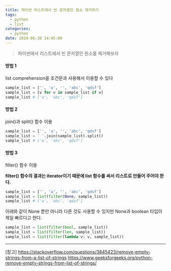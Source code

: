 ```yaml
---
title: 파이썬 리스트에서 빈 문자열인 원소 제거하기
tags:
  - python
  - list
categories:
  - python
date: 2019-06-30 14:45:09
---
```



> 파이썬에서 리스트에서 빈 문자열인 원소를 제거해보자

#### 방법 1

list comprehension을 조건문과 사용해서 이용할 수 있다

```python
sample_list = ['', 'a', '', 'abc', 'qdsf']
sample_list = [v for v in sample_list if v]
sample_list # ['a', 'abc', 'qdsf']
```

#### 방법 2

join()과 split() 함수 이용

```python
sample_list = ['', 'a', '', 'abc', 'qdsf']
sample_list = ' '.join(sample_list).split()
sample_list # ['a', 'abc', 'qdsf']
```

#### 방법 3

filter() 함수 이용

**filter() 함수의 결과는 iterator이기 때문에 list 함수를 써서 리스트로 만들어 주어야 한다.**

```python
sample_list = ['', 'a', '', 'abc', 'qdsf']
sample_list = list(filter(None, sample_list))
sample_list # ['a', 'abc', 'qdsf']
```

아래와 같이 None 뿐만 아니라 다른 것도 사용할 수 있지만 None과 boolean 타입이 제일 빠르다고 한다.

```python
sample_list = list(filter(bool, sample_list))
sample_list = list(filter(len, sample_list))
sample_list = list(filter(lambda v: v, sample_list))
```

---
[참고]
<https://stackoverflow.com/questions/3845423/remove-empty-strings-from-a-list-of-strings>
<https://www.geeksforgeeks.org/python-remove-empty-strings-from-list-of-strings/>
